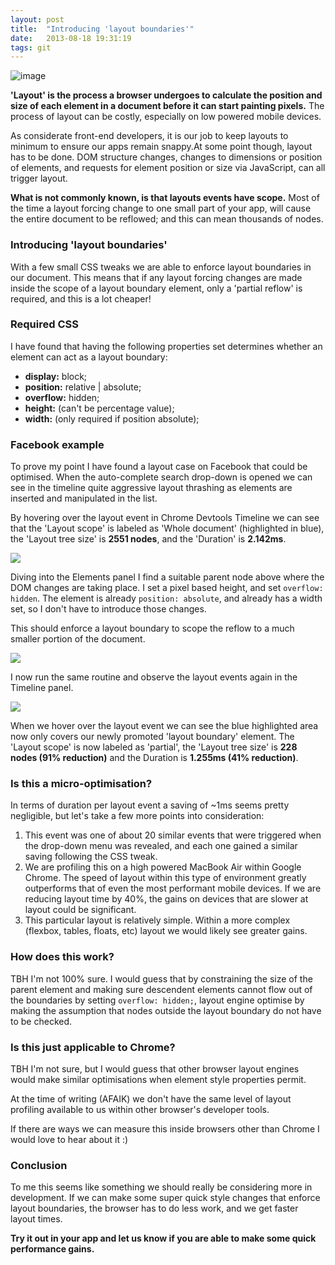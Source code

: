 ```yaml
---
layout: post
title:  "Introducing 'layout boundaries'"
date:   2013-08-18 19:31:19
tags: git
---
```

<img alt="image" src="http://media.tumblr.com/f673322f1282597ef26df61c5cb9f53b/tumblr_inline_mrr2eg96tU1qz4rgp.jpg" />

**'Layout' is the process a browser undergoes to calculate the position and size of each element in a document before it can start painting pixels.** The process of layout can be costly, especially on low powered mobile devices.

As considerate front-end developers, it is our job to keep layouts to minimum to ensure our apps remain snappy.At some point though, layout has to be done. DOM structure changes, changes to dimensions or position of elements, and requests for element position or size via JavaScript, can all trigger layout.

**What is not commonly known, is that layouts events have scope.** Most of the time a layout forcing change to one small part of your app, will cause the entire document to be reflowed; and this can mean thousands of nodes.

### Introducing 'layout boundaries'

With a few small CSS tweaks we are able to enforce layout boundaries in our document. This means that if any layout forcing changes are made inside the scope of a layout boundary element, only a 'partial reflow' is required, and this is a lot cheaper!

### Required CSS

I have found that having the following properties set determines whether an element can act as a layout boundary:

- **display:** block;
- **position:** relative | absolute;
- **overflow:** hidden;
- **height:** (can't be percentage value);
- **width:** (only required if position absolute);

### Facebook example

To prove my point I have found a layout case on Facebook that could be optimised. When the auto-complete search drop-down is opened we can see in the timeline quite aggressive layout thrashing as elements are inserted and manipulated in the list.

By hovering over the layout event in Chrome Devtools Timeline we can see that the 'Layout scope' is labeled as 'Whole document' (highlighted in blue), the 'Layout tree size' is <strong>2551 nodes</strong>, and the 'Duration' is <strong>2.142ms</strong>.

![](http://media.tumblr.com/d8dd9029a4a7fb8f74d7d4da2675f83d/tumblr_inline_mrqznjskX21qz4rgp.png)

Diving into the Elements panel I find a suitable parent node above where the DOM changes are taking place. I set a pixel based height, and set `overflow: hidden`. The element is already `position: absolute`, and already has a width set, so I don't have to introduce those changes.

This should enforce a layout boundary to scope the reflow to a much smaller portion of the document.

![](http://media.tumblr.com/0528190a3695e5d19d8bd7461acb9002/tumblr_inline_mrqzqdvZFv1qz4rgp.png)

I now run the same routine and observe the layout events again in the Timeline panel.

![](http://media.tumblr.com/e7ae01b0a9e5bbdbe3a83145735e780b/tumblr_inline_mrqzqyIsDu1qz4rgp.png")

When we hover over the layout event we can see the blue highlighted area now only covers our newly promoted 'layout boundary' element. The 'Layout scope' is now labeled as 'partial', the 'Layout tree size' is **228 nodes (91% reduction)** and the Duration is **1.255ms (41% reduction)**.

### Is this a micro-optimisation?

In terms of duration per layout event a saving of ~1ms seems pretty negligible, but let's take a few more points into consideration:

1. This event was one of about 20 similar events that were triggered when the drop-down menu was revealed, and each one gained a similar saving following the CSS tweak.
2. We are profiling this on a high powered MacBook Air within Google Chrome. The speed of layout within this type of environment greatly outperforms that of even the most performant mobile devices. If we are reducing layout time by 40%, the gains on devices that are slower at layout could be significant.
3. This particular layout is relatively simple. Within a more complex (flexbox, tables, floats, etc) layout we would likely see greater gains.

### How does this work?

TBH I'm not 100% sure. I would guess that by constraining the size of the parent element and making sure descendent elements cannot flow out of the boundaries by setting `overflow: hidden;`, layout engine optimise by making the assumption that nodes outside the layout boundary do not have to be checked.

### Is this just applicable to Chrome?

TBH I'm not sure, but I would guess that other browser layout engines would make similar optimisations when element style properties permit.

At the time of writing (AFAIK) we don't have the same level of layout profiling available to us within other browser's developer tools.

If there are ways we can measure this inside browsers other than Chrome I would love to hear about it :)

### Conclusion

To me this seems like something we should really be considering more in development. If we can make some super quick style changes that enforce layout boundaries, the browser has to do less work, and we get faster layout times.

**Try it out in your app and let us know if you are able to make some quick performance gains.**